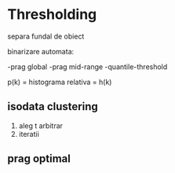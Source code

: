 # Thresholding

separa fundal de obiect

binarizare automata:

-prag global
-prag mid-range
-quantile-threshold

p(k) = histograma relativa = h(k)

## isodata clustering

1. aleg t arbitrar
2. iteratii 

## prag optimal

